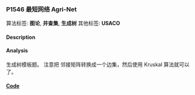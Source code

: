 
### P1546 最短网络 Agri-Net

算法标签: **图论**, **并查集**, **生成树**
其他标签: **USACO**

#### Description


#### Analysis

生成树模板题。 注意把 邻接矩阵转换成一个边集，然后使用 Kruskal 算法就可以了。

#### [Code](../../cpp/15/p1546.cpp)
